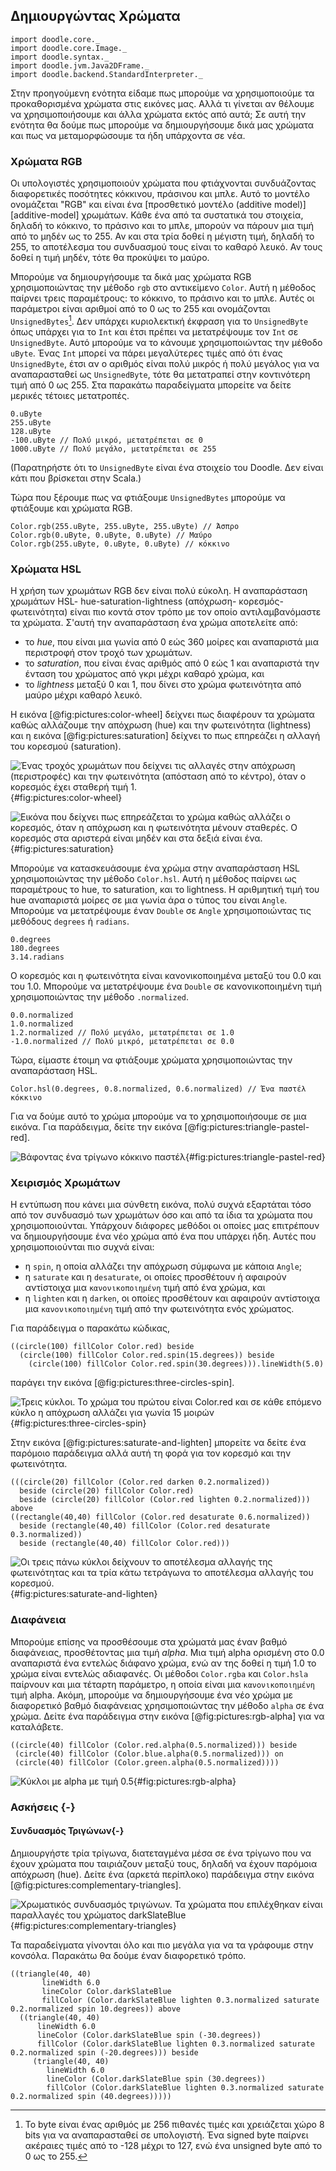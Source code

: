## Δημιουργώντας Xρώματα

```tut:invisible
import doodle.core._
import doodle.core.Image._
import doodle.syntax._
import doodle.jvm.Java2DFrame._
import doodle.backend.StandardInterpreter._
```

Στην προηγούμενη ενότητα είδαμε πως μπορούμε να χρησιμοποιούμε τα προκαθορισμένα χρώματα στις εικόνες μας. Αλλά τι γίνεται αν θέλουμε να χρησιμοποιήσουμε και άλλα χρώματα εκτός από αυτά; Σε αυτή την ενότητα θα δούμε πως μπορούμε να δημιουργήσουμε δικά μας χρώματα και πως να μεταμορφώσουμε τα ήδη υπάρχοντα σε νέα.

### Χρώματα RGB

Οι υπολογιστές χρησιμοποιούν χρώματα που φτιάχνονται συνδυάζοντας διαφορετικές ποσότητες κόκκινου, πράσινου και μπλε. Αυτό το μοντέλο ονομάζεται "RGB" και είναι ένα [προσθετικό μοντέλο (additive model)][additive-model] χρωμάτων. Κάθε ένα από τα συστατικά του στοιχεία, δηλαδή το κόκκινο, το πράσινο και το μπλε, μπορούν να πάρουν μια τιμή από το μηδέν ως το 255. Αν και στα τρία δοθεί η μέγιστη τιμή, δηλαδή το 255, το αποτέλεσμα του συνδυασμού τους είναι το καθαρό λευκό. Αν τους δοθεί η τιμή μηδέν, τότε θα προκύψει το μαύρο.

Μπορούμε να δημιουργήσουμε τα δικά μας χρώματα RGB χρησιμοποιώντας την μέθοδο `rgb` στο αντικείμενο `Color`. Αυτή η μέθοδος παίρνει τρεις παραμέτρους: το κόκκινο, το πράσινο και το μπλε. Αυτές οι παράμετροι είναι αριθμοί από το 0 ως το 255 και ονομάζονται `UnsignedBytes`[^byte]. Δεν υπάρχει κυριολεκτική έκφραση για το `UnsignedByte` όπως υπάρχει για το `Int` και έτσι πρέπει να μετατρέψουμε τον `Int` σε `UnsignedByte`. Αυτό μπορούμε να το κάνουμε χρησιμοποιώντας την μέθοδο `uByte`. Ένας `Int` μπορεί να πάρει μεγαλύτερες τιμές από ότι ένας `UnsignedByte`, έτσι αν ο αριθμός είναι πολύ μικρός ή πολύ μεγάλος για να αναπαρασταθεί ως `UnsignedByte`, τότε θα μετατραπεί στην κοντινότερη τιμή από 0 ως 255. Στα παρακάτω παραδείγματα μπορείτε να δείτε μερικές τέτοιες μετατροπές.

```tut:book
0.uByte
255.uByte
128.uByte
-100.uByte // Πολύ μικρό, μετατρέπεται σε 0
1000.uByte // Πολύ μεγάλο, μετατρέπεται σε 255
```

(Παρατηρήστε ότι το `UnsignedByte` είναι ένα στοιχείο του Doodle. Δεν είναι κάτι που βρίσκεται στην Scala.)

Τώρα που ξέρουμε πως να φτιάξουμε `UnsignedBytes` μπορούμε να φτιάξουμε και χρώματα RGB.

```tut:silent:book
Color.rgb(255.uByte, 255.uByte, 255.uByte) // Άσπρο
Color.rgb(0.uByte, 0.uByte, 0.uByte) // Μαύρο
Color.rgb(255.uByte, 0.uByte, 0.uByte) // κόκκινο
```

### Χρώματα HSL

Η χρήση των χρωμάτων RGB δεν είναι πολύ εύκολη. Η αναπαράσταση χρωμάτων HSL- hue-saturation-lightness (απόχρωση- κορεσμός- φωτεινότητα) είναι πιο κοντά στον τρόπο με τον οποίο αντιλαμβανόμαστε τα χρώματα. Σ'αυτή την αναπαράσταση ένα χρώμα αποτελείτε από:

- το *hue*, που είναι μια γωνία από 0 εώς 360 μοίρες και αναπαριστά μια περιστροφή στον τροχό των χρωμάτων.
- το *saturation*, που είναι ένας αριθμός από 0 εώς 1 και αναπαριστά την ένταση του χρώματος από γκρι μέχρι καθαρό χρώμα, και
- το *lightness* μεταξύ 0 και 1, που δίνει στο χρώμα φωτεινότητα από μαύρο μέχρι καθαρό λευκό.

Η εικόνα [@fig:pictures:color-wheel] δείχνει πως διαφέρουν τα χρώματα καθώς αλλάζουμε την απόχρωση (hue) και την φωτεινότητα (lightness) και η εικόνα [@fig:pictures:saturation] δείχνει το πως επηρεάζει η αλλαγή του κορεσμού (saturation).

![Ένας τροχός χρωμάτων που δείχνει τις αλλαγές στην απόχρωση (περιστροφές) και την φωτεινότητα (απόσταση από το κέντρο), όταν ο κορεσμός έχει σταθερή τιμή 1.](src/pages/pictures/color-wheel.pdf+svg){#fig:pictures:color-wheel}

![Εικόνα που δείχνει πως επηρεάζεται το χρώμα καθώς αλλάζει ο κορεσμός, όταν η απόχρωση και η φωτεινότητα μένουν σταθερές. Ο κορεσμός στα αριστερά είναι μηδέν και στα δεξιά είναι ένα.](src/pages/pictures/saturation.pdf+svg){#fig:pictures:saturation}

Μπορούμε να κατασκευάσουμε ένα χρώμα στην αναπαράσταση HSL χρησιμοποιώντας την μέθοδο `Color.hsl`. Αυτή η μέθοδος παίρνει ως παραμέτρους το hue, το saturation, και το lightness. Η αριθμητική τιμή του hue αναπαριστά μοίρες σε μια γωνία άρα ο τύπος του είναι `Angle`. Μπορούμε να μετατρέψουμε έναν `Double` σε `Angle` χρησιμοποιώντας τις μεθόδους `degrees` ή `radians`.

```tut:book
0.degrees
180.degrees
3.14.radians
```

Ο κορεσμός και η φωτεινότητα είναι κανονικοποιημένα μεταξύ του 0.0 και του 1.0. Μπορούμε να μετατρέψουμε ένα `Double` σε κανονικοποιημένη τιμή χρησιμοποιώντας την μέθοδο `.normalized`.

```tut:book
0.0.normalized 
1.0.normalized
1.2.normalized // Πολύ μεγάλο, μετατρέπεται σε 1.0
-1.0.normalized // Πολύ μικρό, μετατρέπεται σε 0.0
```

Τώρα, είμαστε έτοιμη να φτιάξουμε χρώματα χρησιμοποιώντας την αναπαράσταση HSL.

```tut:silent:book
Color.hsl(0.degrees, 0.8.normalized, 0.6.normalized) // Ένα παστέλ κόκκινο
```

Για να δούμε αυτό το χρώμα μπορούμε να το χρησιμοποιήσουμε σε μια εικόνα. Για παράδειγμα, δείτε την εικόνα [@fig:pictures:triangle-pastel-red].

![Βάφοντας ένα τρίγωνο κόκκινο παστέλ](./src/pages/pictures/triangle-pastel-red.pdf+svg){#fig:pictures:triangle-pastel-red}


### Χειρισμός Χρωμάτων

Η εντύπωση που κάνει μια σύνθετη εικόνα, πολύ συχνά εξαρτάται τόσο από τον συνδυασμό των χρωμάτων όσο και από τα ίδια τα χρώματα που χρησιμοποιούνται. Υπάρχουν διάφορες μεθόδοι οι οποίες μας επιτρέπουν να δημιουργήσουμε ένα νέο χρώμα από ένα που υπάρχει ήδη. Αυτές που χρησιμοποιούνται πιο συχνά είναι:

- η `spin`, η οποία αλλάζει την απόχρωση σύμφωνα με κάποια `Angle`;
- η `saturate` και η `desaturate`, οι οποίες προσθέτουν ή αφαιρούν αντίστοιχα μια `κανονικοποιημένη` τιμή από ένα χρώμα, και
- η `lighten` και η `darken`, οι οποίες προσθέτουν και αφαιρούν αντίστοιχα μια `κανονικοποιημένη` τιμή από την φωτεινότητα ενός χρώματος.

Για παράδειγμα ο παρακάτω κώδικας,

```tut:silent:book
((circle(100) fillColor Color.red) beside 
  (circle(100) fillColor Color.red.spin(15.degrees)) beside
    (circle(100) fillColor Color.red.spin(30.degrees))).lineWidth(5.0)
```

παράγει την εικόνα [@fig:pictures:three-circles-spin].

![Τρεις κύκλοι. Το χρώμα του πρώτου είναι Color.red και σε κάθε επόμενο κύκλο η απόχρωση αλλάζει για γωνία 15 μοιρών](./src/pages/pictures/three-circles-spin.pdf+svg){#fig:pictures:three-circles-spin}

Στην εικόνα  [@fig:pictures:saturate-and-lighten] μπορείτε να δείτε ένα παρόμοιο παράδειγμα αλλά αυτή τη φορά για τον κορεσμό και την φωτεινότητα.

```tut:silent:book
(((circle(20) fillColor (Color.red darken 0.2.normalized))
  beside (circle(20) fillColor Color.red)
  beside (circle(20) fillColor (Color.red lighten 0.2.normalized))) above
((rectangle(40,40) fillColor (Color.red desaturate 0.6.normalized)) 
  beside (rectangle(40,40) fillColor (Color.red desaturate 0.3.normalized))
  beside (rectangle(40,40) fillColor Color.red)))
```

![Οι τρεις πάνω κύκλοι δείχνουν το αποτέλεσμα αλλαγής της φωτεινότητας και τα τρία κάτω τετράγωνα το αποτέλεσμα αλλαγής του κορεσμού.](./src/pages/pictures/saturate-and-lighten.pdf+svg){#fig:pictures:saturate-and-lighten}

[^byte]: Το byte είναι ένας αριθμός με 256 πιθανές τιμές και χρειάζεται χώρο 8 bits για να αναπαρασταθεί σε υπολογιστή. Ένα signed byte παίρνει ακέραιες τιμές από το -128 μέχρι το 127, ενώ ένα unsigned byte από το 0 ως το 255.


### Διαφάνεια

Μπορούμε επίσης να προσθέσουμε στα χρώματά μας έναν βαθμό διαφάνειας, προσθέτοντας μια τιμή *alpha*. Μια τιμή alpha ορισμένη στο 0.0 αναπαριστά ένα εντελώς διάφανο χρώμα, ενώ αν της δοθεί η τιμή 1.0 το χρώμα είναι εντελώς αδιαφανές. Οι μέθοδοι `Color.rgba` και `Color.hsla` παίρνουν και μια τέταρτη παράμετρο, η οποία είναι μια `κανονικοποιημένη` τιμή alpha. Ακόμη, μπορούμε να δημιουργήσουμε ένα νέο χρώμα με διαφορετικό βαθμό διαφάνειας χρησιμοποιώντας την μέθοδο `alpha` σε ένα χρώμα. Δείτε ένα παράδειγμα στην εικόνα [@fig:pictures:rgb-alpha] για να καταλάβετε.

```tut:silent:book
((circle(40) fillColor (Color.red.alpha(0.5.normalized))) beside
 (circle(40) fillColor (Color.blue.alpha(0.5.normalized))) on
 (circle(40) fillColor (Color.green.alpha(0.5.normalized))))
```

![Κύκλοι με alpha με τιμή 0.5](./src/pages/pictures/rgb-alpha.pdf+svg){#fig:pictures:rgb-alpha}


### Ασκήσεις {-}

#### Συνδυασμός Τριγώνων{-}

Δημιουργήστε τρία τρίγωνα, διατεταγμένα μέσα σε ένα τρίγωνο που να έχουν χρώματα που ταιριάζουν μεταξύ τους, δηλαδή να έχουν παρόμοια απόχρωση (hue). Δείτε ένα (αρκετά περίπλοκο) παράδειγμα στην εικόνα [@fig:pictures:complementary-triangles].

![Χρωματικός συνδυασμός τριγώνων. Τα χρώματα που επιλέχθηκαν είναι παραλλαγές του χρώματος `darkSlateBlue`](./src/pages/pictures/complementary-triangles.pdf+svg){#fig:pictures:complementary-triangles}

<div class="solution">
Τα παραδείγματα γίνονται όλο και πιο μεγάλα για να τα γράφουμε στην κονσόλα. Παρακάτω θα δούμε έναν διαφορετικό τρόπο.

```tut:book
((triangle(40, 40)
       lineWidth 6.0
       lineColor Color.darkSlateBlue
       fillColor (Color.darkSlateBlue lighten 0.3.normalized saturate 0.2.normalized spin 10.degrees)) above
  ((triangle(40, 40)
      lineWidth 6.0
      lineColor (Color.darkSlateBlue spin (-30.degrees))
      fillColor (Color.darkSlateBlue lighten 0.3.normalized saturate 0.2.normalized spin (-20.degrees))) beside
     (triangle(40, 40)
        lineWidth 6.0
        lineColor (Color.darkSlateBlue spin (30.degrees))
        fillColor (Color.darkSlateBlue lighten 0.3.normalized saturate 0.2.normalized spin (40.degrees)))))
```
</div>
